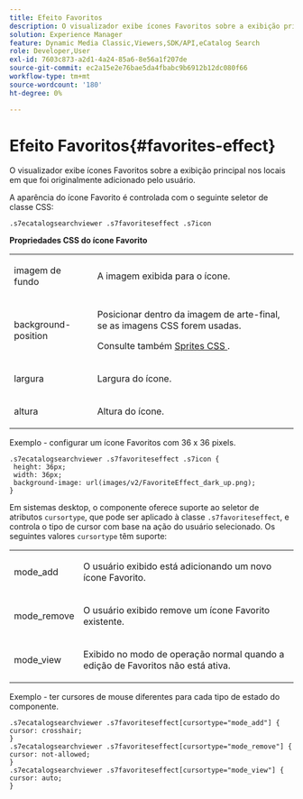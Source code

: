 ```yaml
---
title: Efeito Favoritos
description: O visualizador exibe ícones Favoritos sobre a exibição principal nos locais em que foi originalmente adicionado pelo usuário.
solution: Experience Manager
feature: Dynamic Media Classic,Viewers,SDK/API,eCatalog Search
role: Developer,User
exl-id: 7603c873-a2d1-4a24-85a6-8e56a1f207de
source-git-commit: ec2a15e2e76bae5da4fbabc9b6912b12dc080f66
workflow-type: tm+mt
source-wordcount: '180'
ht-degree: 0%

---
```


# Efeito Favoritos{#favorites-effect}

O visualizador exibe ícones Favoritos sobre a exibição principal nos locais em que foi originalmente adicionado pelo usuário.

<!--<a id="section_061E550C1C1D4DB2BD663A898895B38C"></a>-->

A aparência do ícone Favorito é controlada com o seguinte seletor de classe CSS:

```
.s7ecatalogsearchviewer .s7favoriteseffect .s7icon
```

**Propriedades CSS do ícone Favorito**

<table id="table_C48C56E696304C9BAFEE71BA9EA9A174"> 
 <tbody> 
  <tr> 
   <td colname="col1"> <p> <span class="codeph"> imagem de fundo </span> </p> </td> 
   <td colname="col2"> <p> A imagem exibida para o ícone. </p> </td> 
  </tr> 
  <tr> 
   <td colname="col1"> <p> <span class="codeph"> background-position </span> </p> </td> 
   <td colname="col2"> <p> Posicionar dentro da imagem de arte-final, se as imagens CSS forem usadas. </p> <p>Consulte também <a href="../../../c-html5-s7-aem-asset-viewers/c-html5-ecatsearch-viewer-about/c-html5-ecatsearch-viewer-customizingviewer/c-html5-ecatsearch-viewer-customizingviewer.md#section-9d570f95eb2443aca74c1b02f6e89aff" format="dita" scope="local"> Sprites CSS </a>. </p> </td> 
  </tr> 
  <tr> 
   <td colname="col1"> <p> <span class="codeph"> largura </span> </p> </td> 
   <td colname="col2"> <p>Largura do ícone. </p> </td> 
  </tr> 
  <tr> 
   <td colname="col1"> <p> <span class="codeph"> altura </span> </p> </td> 
   <td colname="col2"> <p>Altura do ícone. </p> </td> 
  </tr> 
 </tbody> 
</table>

Exemplo - configurar um ícone Favoritos com 36 x 36 pixels.

```
.s7ecatalogsearchviewer .s7favoriteseffect .s7icon { 
 height: 36px; 
 width: 36px;  
 background-image: url(images/v2/FavoriteEffect_dark_up.png); 
}
```

Em sistemas desktop, o componente oferece suporte ao seletor de atributos `cursortype`, que pode ser aplicado à classe `.s7favoriteseffect`, e controla o tipo de cursor com base na ação do usuário selecionado. Os seguintes valores `cursortype` têm suporte:

<table id="table_71F8F333909247E4ACFEBDE3A1370EAB"> 
 <tbody> 
  <tr> 
   <td colname="col1"> <p> <span class="codeph"> mode_add </span> </p> </td> 
   <td colname="col2"> <p>O usuário exibido está adicionando um novo ícone Favorito. </p> </td> 
  </tr> 
  <tr> 
   <td colname="col1"> <p> <span class="codeph"> mode_remove </span> </p> </td> 
   <td colname="col2"> <p>O usuário exibido remove um ícone Favorito existente. </p> </td> 
  </tr> 
  <tr> 
   <td colname="col1"> <p> <span class="codeph"> mode_view </span> </p> </td> 
   <td colname="col2"> <p>Exibido no modo de operação normal quando a edição de Favoritos não está ativa. </p> </td> 
  </tr> 
 </tbody> 
</table>

Exemplo - ter cursores de mouse diferentes para cada tipo de estado do componente.

```
.s7ecatalogsearchviewer .s7favoriteseffect[cursortype="mode_add"] { 
cursor: crosshair; 
} 
.s7ecatalogsearchviewer .s7favoriteseffect[cursortype="mode_remove"] { 
cursor: not-allowed; 
} 
.s7ecatalogsearchviewer .s7favoriteseffect[cursortype="mode_view"] { 
cursor: auto; 
}
```
